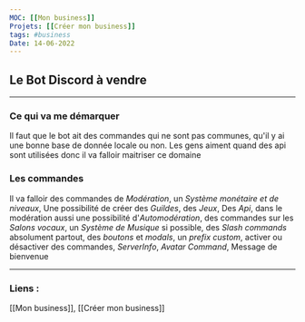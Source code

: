```yaml
---
MOC: [[Mon business]]
Projets: [[Créer mon business]]
tags: #business
Date: 14-06-2022
---
```


## Le Bot Discord à vendre

---


### Ce qui va me démarquer

Il faut que le bot ait des commandes qui ne sont pas communes, qu'il y ai une bonne base de donnée locale ou non. Les gens aiment quand des api sont utilisées donc il va falloir maitriser ce domaine

### Les commandes

Il va falloir des commandes de *Modération*, un *Système monétaire et de niveaux*, Une possibilité de créer des *Guildes*, des *Jeux*, Des *Api*, dans le modération aussi une possibilité d'*Automodération*, des commandes sur les *Salons vocaux*, un *Système de Musique* si possible, des *Slash commands* absolument partout, des *boutons* et *modals*, un *prefix custom*, activer ou désactiver des commandes, *ServerInfo*, *Avatar Command*, Message de bienvenue



---
### Liens :

[[Mon business]], [[Créer mon business]]